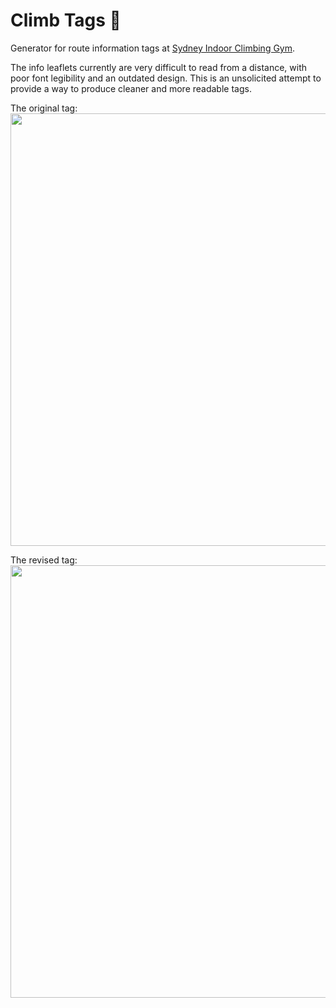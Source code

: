 # Climb Tags 🧗

Generator for route information tags at [Sydney Indoor Climbing Gym](http://indoorclimbing.com.au).

The info leaflets currently are very difficult to read from a distance, with poor font legibility and an outdated design. This is an unsolicited attempt to provide a way to produce cleaner and more readable tags.

The original tag:
<img width="692" src="https://user-images.githubusercontent.com/1286001/161546082-84bf6277-04e1-43e8-be9c-a59b018f1bdb.jpeg">

The revised tag:
<img width="692" src="https://user-images.githubusercontent.com/1286001/161546775-74db193e-ed19-4217-a67b-f8a27d3c100c.png">
